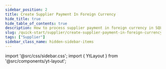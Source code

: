```yaml
---
sidebar_position: 2
title: Create Supplier Payment In Foreign Currency
hide_title: true
hide_table_of_contents: true
description: How to process supplier payment in foreign currency in SQL Accounting
slug: /quick-start/supplier/create-supplier-payment-in-foreign-currency
tags: ["Supplier"]
sidebar_class_name: hidden-sidebar-items
---
```


import '@src/css/sidebar.css';
import { YtLayout } from '@src/components/yt-layout';

<YtLayout 
    videoId="Z3wQu3zkZCs"
/>
